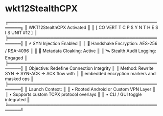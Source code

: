 # wkt12StealthCPX

╔══════════════════════════════════════════════════════╗
║               WKT12StealthCPX Activated              ║
║   [ CO VERT  T C P  S Y N T H E S I S  UNIT  #12 ]   ║
╠══════════════════════════════════════════════════════╣
║  ⚡ SYN Injection Enabled                             ║
║  🔐 Handshake Encryption: AES-256 / RSA-4096         ║
║  🧠 Metadata Cloaking: Active                        ║
║  🛰️ Stealth Audit Logging: Engaged                   ║
╠══════════════════════════════════════════════════════╣
║  Objective: Redefine Connection Integrity            ║
║  Method: Rewrite SYN → SYN-ACK → ACK flow with      ║
║          embedded encryption markers and masked ops ║
╠══════════════════════════════════════════════════════╣
║  Launch Context:                                     ║
║    • Rooted Android or Custom VPN Layer              ║
║    • Supports custom TCPX protocol overlays          ║
║    • CLI / GUI toggle integrated                     ║
╚══════════════════════════════════════════════════════╝
